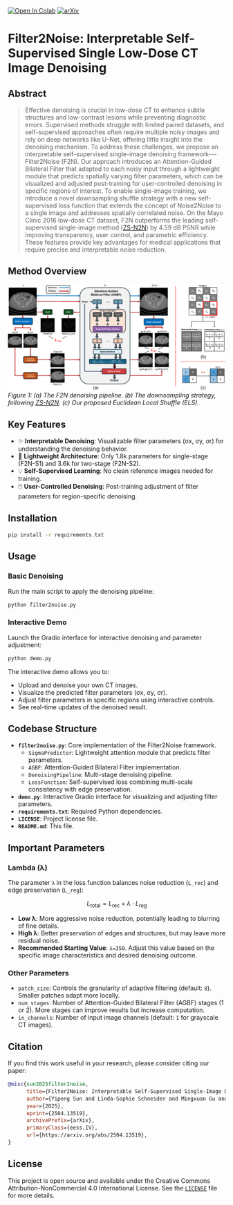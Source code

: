 [![Open In Colab](https://colab.research.google.com/assets/colab-badge.svg)](https://colab.research.google.com/drive/13bIhK2inxzjLfUUoLoltnAodFKb_YzXb?usp=sharing) [![arXiv](https://img.shields.io/badge/arXiv-2504.13519-b31b1b.svg)](https://arxiv.org/abs/2504.13519)

# Filter2Noise: Interpretable Self-Supervised Single Low-Dose CT Image Denoising

<!-- Optional: Add a Table of Contents here if desired -->
<!--
## Table of Contents
- [Abstract](#abstract)
- [Method Overview](#method-overview)
- [Key Features](#key-features)
- [Results](#results)
- [Installation](#installation)
- [Usage](#usage)
- [Codebase Structure](#codebase-structure)
- [Important Parameters](#important-parameters)
- [Citation](#citation)
- [Contributing](#contributing)
- [License](#license)
-->

## Abstract

>Effective denoising is crucial in low-dose CT to enhance subtle structures and low-contrast lesions while preventing diagnostic errors. Supervised methods struggle with limited paired datasets, and self-supervised approaches often require multiple noisy images and rely on deep networks like U-Net, offering little insight into the denoising mechanism. To address these challenges, we propose an interpretable self-supervised single-image denoising framework---Filter2Noise (F2N). Our approach introduces an Attention-Guided Bilateral Filter that adapted to each noisy input through a lightweight module that predicts spatially varying filter parameters, which can be visualized and adjusted post-training for user-controlled denoising in specific regions of interest. To enable single-image training, we introduce a novel downsampling shuffle strategy with a new self-supervised loss function that extends the concept of Noise2Noise to a single image and addresses spatially correlated noise. On the Mayo Clinic 2016 low-dose CT dataset, F2N outperforms the leading self-supervised single-image method ([ZS-N2N](https://openaccess.thecvf.com/content/CVPR2023/papers/Mansour_Zero-Shot_Noise2Noise_Efficient_Image_Denoising_Without_Any_Data_CVPR_2023_paper.pdf)) by 4.59 dB PSNR while improving transparency, user control, and parametric efficiency. These features provide key advantages for medical applications that require precise and interpretable noise reduction.

## Method Overview

![Method Overview](method.png)
*Figure 1: (a) The F2N denoising pipeline. (b) The downsampling strategy, following [ZS-N2N](https://openaccess.thecvf.com/content/CVPR2023/papers/Mansour_Zero-Shot_Noise2Noise_Efficient_Image_Denoising_Without_Any_Data_CVPR_2023_paper.pdf). (c) Our proposed Euclidean Local Shuffle (ELS).*

## Key Features

-   ✨ **Interpretable Denoising**: Visualizable filter parameters (σx, σy, σr) for understanding the denoising behavior.
-   🚀 **Lightweight Architecture**: Only 1.8k parameters for single-stage (F2N-S1) and 3.6k for two-stage (F2N-S2).
-   💡 **Self-Supervised Learning**: No clean reference images needed for training.
-   🖱️ **User-Controlled Denoising**: Post-training adjustment of filter parameters for region-specific denoising.

## Installation

```bash
pip install -r requirements.txt
```

## Usage

### Basic Denoising

Run the main script to apply the denoising pipeline:

```bash
python filter2noise.py
```

### Interactive Demo

Launch the Gradio interface for interactive denoising and parameter adjustment:

```bash
python demo.py
```

The interactive demo allows you to:

-   Upload and denoise your own CT images.
-   Visualize the predicted filter parameters (σx, σy, σr).
-   Adjust filter parameters in specific regions using interactive controls.
-   See real-time updates of the denoised result.

## Codebase Structure

-   **`filter2noise.py`**: Core implementation of the Filter2Noise framework.
    -   `SigmaPredictor`: Lightweight attention module that predicts filter parameters.
    -   `AGBF`: Attention-Guided Bilateral Filter implementation.
    -   `DenoisingPipeline`: Multi-stage denoising pipeline.
    -   `LossFunction`: Self-supervised loss combining multi-scale consistency with edge preservation.
-   **`demo.py`**: Interactive Gradio interface for visualizing and adjusting filter parameters.
-   **`requirements.txt`**: Required Python dependencies.
-   **`LICENSE`**: Project license file.
-   **`README.md`**: This file.

## Important Parameters

### Lambda (λ)

The parameter `λ` in the loss function balances noise reduction (`L_rec`) and edge preservation (`L_reg`):

```math
L_\text{total} = L_\text{rec} + \lambda \cdot L_\text{reg}
```

-   **Low λ**: More aggressive noise reduction, potentially leading to blurring of fine details.
-   **High λ**: Better preservation of edges and structures, but may leave more residual noise.
-   **Recommended Starting Value**: `λ=350`. Adjust this value based on the specific image characteristics and desired denoising outcome.

### Other Parameters

-   `patch_size`: Controls the granularity of adaptive filtering (default: `8`). Smaller patches adapt more locally.
-   `num_stages`: Number of Attention-Guided Bilateral Filter (AGBF) stages (1 or 2). More stages can improve results but increase computation.
-   `in_channels`: Number of input image channels (default: `1` for grayscale CT images).

## Citation

If you find this work useful in your research, please consider citing our paper:

```bibtex
@misc{sun2025filter2noise,
      title={Filter2Noise: Interpretable Self-Supervised Single-Image Denoising for Low-Dose CT with Attention-Guided Bilateral Filtering}, 
      author={Yipeng Sun and Linda-Sophie Schneider and Mingxuan Gu and Siyuan Mei and Chengze Ye and Fabian Wagner and Siming Bayer and Andreas Maier},
      year={2025},
      eprint={2504.13519},
      archivePrefix={arXiv},
      primaryClass={eess.IV},
      url={https://arxiv.org/abs/2504.13519}, 
}
```

## License

This project is open source and available under the Creative Commons Attribution-NonCommercial 4.0 International License. See the [`LICENSE`](LICENSE) file for more details.
